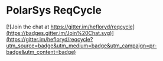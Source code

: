 PolarSys ReqCycle
=================

[![Join the chat at https://gitter.im/hefloryd/reqcycle](https://badges.gitter.im/Join%20Chat.svg)](https://gitter.im/hefloryd/reqcycle?utm_source=badge&utm_medium=badge&utm_campaign=pr-badge&utm_content=badge)
